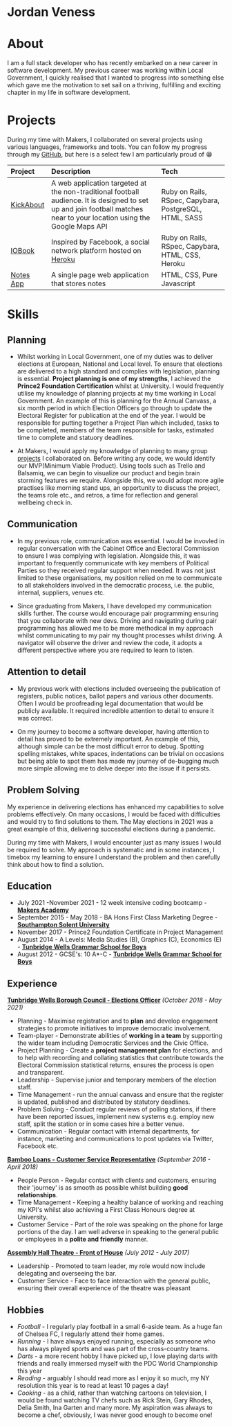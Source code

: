 # Jordan Veness

# About 
I am a full stack developer who has recently embarked on a new career in software development. My previous career was working within Local Government, I quickly realised that I wanted to progress into something else which gave me the motivation to set sail on a thriving, fulfilling and exciting chapter in my life in software development.  

# Projects
During my time with Makers, I collaborated on several projects using various languages, frameworks and tools. You can follow my progress through my [GitHub](github.com/jordanveness), but here is a select few I am particularly proud of 😁

| Project     | Description  | Tech  |
|:------------|:-------------|:-------|
| [KickAbout](https://github.com/lildann/kickabout)   | A web application targeted at the non-traditional football audience. It is designed to set up and join football matches near to your location using the Google Maps API | Ruby on Rails, RSpec, Capybara, PostgreSQL, HTML, SASS |
| [IOBook](https://github.com/tomal02/iobook) | Inspired by Facebook, a social network platform hosted on [Heroku](https://iobook.herokuapp.com/) | Ruby on Rails, RSpec, Capybara, HTML, CSS, Heroku |
| [Notes App](https://github.com/Maby0/notesApp) | A single page web application that stores notes | HTML, CSS, Pure Javascript |

# Skills
## Planning

* Whilst working in Local Government, one of my duties was to deliver elections at European, National and Local level. To ensure that elections are delivered to a high standard and complies with legislation, planning is essential. <b>Project planning is one of my strengths</b>, I achieved the <b>Prince2 Foundation Certification</b> whilst at University. I would frequently utilise my knowledge of planning projects at my time working in Local Government. An example of this is planning for the Annual Canvass, a six month period in which Election Officers go through to update the Electoral Register for publication at the end of the year. I would be responsible for putting together a Project Plan which included, tasks to be completed, members of the team responsible for tasks, estimated time to complete and statuory deadlines. 

* At Makers, I would apply my knowledge of planning to many group [projects](#projects) I collaborated on. Before writing any code, we would identify our MVP(Minimum Viable Product). Using tools such as Trello and Balsamiq, we can begin to visualize our product and begin brain storming features we require. Alongside this, we would adopt more agile practises like morning stand ups, an opportunity to discuss the project, the teams role etc., and retros, a time for reflection and general wellbeing check in. 

## Communication

* In my previous role, communication was essential. I would be invovled in regular conversation with the Cabinet Office and Electoral Commission to ensure I was complying with legislation. Alongside this, it was important to frequently communicate with key members of Political Parties so they received regular support when needed. It was not just limited to these organisations, my position relied on me to communicate to all stakeholders involved in the democratic process, i.e. the public, internal, suppliers, venues etc. 

* Since graduating from Makers, I have developed my communication skills further. The course would encourage pair programming ensuring that you collaborate with new devs. Driving and navigating during pair programming has allowed me to be more methodical in my approach whilst communicating to my pair my thought processes whilst driving. A navigator will observe the driver and review the code, it adopts a different perspective where you are required to learn to listen. 

## Attention to detail
* My previous work with elections included overseeing the publication of registers, public notices, ballot papers and various other documents. Often I would be proofreading legal documentation that would be publicly available. It required incredible attention to detail to ensure it was correct. 

* On my journey to become a software developer, having attention to detail has proved to be extremely important. An example of this, although simple can be the most difficult error to debug. Spotting spelling mistakes, white spaces, indentations can be trivial on occasions but being able to spot them has made my journey of de-bugging much more simple allowing me to delve deeper into the issue if it persists. 

## Problem Solving
My experience in delivering elections has enhanced my capabilities to solve problems effectively. On many occasions, I would be faced with difficulties and would try to find solutions to them. The May elections in 2021 was a great example of this, delivering successful elections during a pandemic.

During my time with Makers, I would encounter just as many issues I would be required to solve. My approach is systematic and in some instances, I timebox my learning to ensure I understand the problem and then carefully think about how to find a solution.

## Education 
* July 2021 -November 2021 - 12 week intensive coding bootcamp - [<b>Makers Academy</b>](https://makers.tech/)
* September 2015 - May 2018 - BA Hons First Class Marketing Degree - [<b>Southampton Solent University</b>](https://www.solent.ac.uk/discover/closer-look?utm_source=search&utm_medium=google&utm_campaign=UG2022&utm_term=solent%20university%20campus&gclid=CjwKCAiA5t-OBhByEiwAhR-hm6di6-ynvybq3XCzr5mbTMQhXOi_iEqvASMgfkt9hjiExd58KoLs5hoCcrcQAvD_BwE)
* November 2017 - Prince2 Foundation Certificate in Project Management
* August 2014 - A Levels: Media Studies (B), Graphics (C), Economics (E) - [<b>Tunbridge Wells Grammar School for Boys</b>](https://www.twgsb.org.uk/)
* August 2012 - GCSE's: 10 A*-C - [<b>Tunbridge Wells Grammar School for Boys</b>](https://www.twgsb.org.uk/)

## Experience
[<b>Tunbridge Wells Borough Council - Elections Officer</b>](https://tunbridgewells.gov.uk/council/voting-and-elections) <i>(October 2018 - May 2021) </i>

* Planning - Maximise registration and to <b>plan</b> and develop engagement strategies to promote initiatives to improve democratic involvement.
* Team-player - Demonstrate abilities of <b>working in a team</b> by supporting the wider team including Democratic Services and the Civic Office.
* Project Planning - Create a <b>project management plan</b> for elections, and to help with recording and collating statistics that contribute towards the Electoral Commission statistical returns, ensures the process is open and transparent.
* Leadership - Supervise junior and temporary members of the election staff.
* Time Management - run the annual canvass and ensure that the register is updated, published and distributed by statutory deadlines.
* Problem Solving - Conduct regular reviews of polling stations, if there have been reported issues, implement new systems e.g. employ new staff, split the station or in some cases hire a better venue. 
* Communication - Regular contact with internal departments, for instance, marketing and communications to post updates via Twitter, Facebook etc. 

[<b>Bamboo Loans - Customer Service Representative</b>](https://www.bambooloans.com/) <i>(September 2016 - April 2018)</i>

* People Person - Regular contact with clients and customers, ensuring their 'journey' is as smooth as possible whilst building <b>good relationships</b>.
* Time Management - Keeping a healthy balance of working and reaching my KPI's whilst also achieving a First Class Honours degree at University.
* Customer Service - Part of the role was speaking on the phone for large portions of the day. I am well adverse in speaking to the general public or employees in a <b>polite and friendly</b> manner. 

[<b>Assembly Hall Theatre - Front of House</b>](https://www.assemblyhalltheatre.co.uk/) <i>(July 2012 - July 2017)</i>

* Leadership - Promoted to team leader, my role would now include delegating and overseeing the bar.
* Customer Service - Face to face interaction with the general public, ensuring their overall experience of the theatre was pleasant

## Hobbies

* <i>Football</i> - I regularly play football in a small 6-aside team. As a huge fan of Chelsea FC, I regularly attend their home games.
* <i>Running</i> - I have always enjoyed running, especially as someone who has always played sports and was part of the cross-country teams.
* <i>Darts</i> - a more recent hobby I have picked up, I love playing darts with friends and really immersed myself with the PDC World Championship this year
* <i>Reading</i> - arguably I should read more as I enjoy it so much, my NY resolution this year is to read at least 10 pages a day!
* <i>Cooking</i> - as a child, rather than watching cartoons on television, I would be found watching TV chefs such as Rick Stein, Gary Rhodes, Delia Smith, Ina Garten and many more. My aspiration was always to become a chef, obviously, I was never good enough to become one! 
